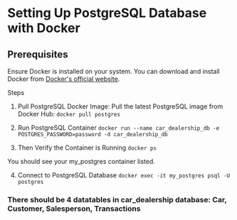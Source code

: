 # Setting Up PostgreSQL Database with Docker

## Prerequisites
Ensure Docker is installed on your system. You can download and install Docker from [Docker's official website](https://www.docker.com/products/docker-desktop/).

Steps
1. Pull PostgreSQL Docker Image: Pull the latest PostgreSQL image from Docker Hub:
`docker pull postgres`

2. Run PostgreSQL Container
`docker run --name car_dealership_db -e POSTGRES_PASSWORD=password -d car_dealership_db`

3. Then Verify the Container is Running
`docker ps`

You should see your my_postgres container listed.

4. Connect to PostgreSQL Database
`docker exec -it my_postgres psql -U postgres`

### There should be 4 datatables in car_dealership database: Car, Customer, Salesperson, Transactions
